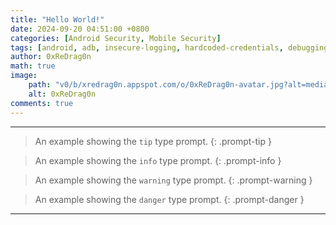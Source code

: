 ```yaml
---
title: "Hello World!"
date: 2024-09-20 04:51:00 +0800
categories: [Android Security, Mobile Security]
tags: [android, adb, insecure-logging, hardcoded-credentials, debugging, mobile-security, reverse-engineering]
author: 0xReDrag0n
math: true
image:
    path: "v0/b/xredrag0n.appspot.com/o/0xReDrag0n-avatar.jpg?alt=media&token=f6a849f2-4f78-4783-8fc3-011b6fa70dad"
    alt: 0xReDrag0n
comments: true
---
```


<!-- ---
## Header 02
xxxxxxxxxxxxxxxxxxxxxxxxxxxxxxxxxxxxxxxxxxxxxxxxx
### Header 03
xxxxxxxxxxxxxxxxxxxxxxxxxxxxxxxxxxxxxxxxxxxxxxxxx
## Header 02
xxxxxxxxxxxxxxxxxxxxxxxxxxxxxxxxxxxxxxxxxxxxxxxxx
### Header 03
lllllllllllllllllllllllllllllllllllllllllllllllll

--- -->

---

> An example showing the `tip` type prompt.
{: .prompt-tip }

> An example showing the `info` type prompt.
{: .prompt-info }

> An example showing the `warning` type prompt.
{: .prompt-warning }

> An example showing the `danger` type prompt.
{: .prompt-danger }

---